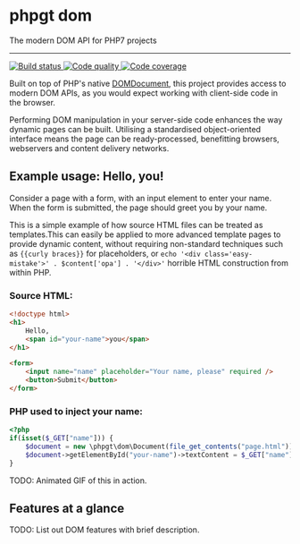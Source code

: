 # phpgt dom
The modern DOM API for PHP7 projects

***

<a href="https://circleci.com/gh/phpgt/dom" target="_blank">
    <img src="https://img.shields.io/circleci/project/phpgt/dom.svg?style=flat-square" alt="Build status" />
</a>
<a href="https://scrutinizer-ci.com/g/phpgt/dom" target="_blank">
    <img src="https://img.shields.io/scrutinizer/g/phpgt/dom.svg?style=flat-square" alt="Code quality" />
</a>
<a href="https://scrutinizer-ci.com/g/phpgt/dom" target="_blank">
    <img src="https://img.shields.io/scrutinizer/coverage/g/phpgt/dom.svg?style=flat-square" alt="Code coverage" />
</a>

Built on top of PHP's native [DOMDocument](http://php.net/manual/en/book.dom.php), this project provides access to modern DOM APIs, as you would expect working with client-side code in the browser.

Performing DOM manipulation in your server-side code enhances the way dynamic pages can be built. Utilising a standardised object-oriented interface means the page can be ready-processed, benefitting browsers, webservers and content delivery networks.

## Example usage: Hello, you!

Consider a page with a form, with an input element to enter your name. When the form is submitted, the page should greet you by your name.

This is a simple example of how source HTML files can be treated as templates.This can easily be applied to more advanced template pages to provide dynamic content, without requiring non-standard techniques such as `{{curly braces}}` for placeholders, or `echo '<div class='easy-mistake'>' . $content['opa'] . '</div>'` horrible HTML construction from within PHP.

### Source HTML:

```html
<!doctype html>
<h1>
    Hello,
    <span id="your-name">you</span>
</h1>

<form>
    <input name="name" placeholder="Your name, please" required />
    <button>Submit</button>
</form>
```

### PHP used to inject your name:

```php
<?php
if(isset($_GET["name"])) {
    $document = new \phpgt\dom\Document(file_get_contents("page.html"));
    $document->getElementById("your-name")->textContent = $_GET["name"];
}
```

TODO: Animated GIF of this in action.

## Features at a glance

TODO: List out DOM features with brief description.